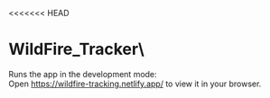 <<<<<<< HEAD
# WildFire_Tracker\
Runs the app in the development mode:\
Open https://wildfire-tracking.netlify.app/ to view it in your browser.
